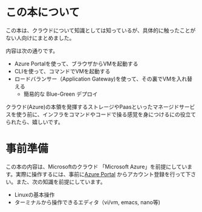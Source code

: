 # この本について

この本は、クラウドについて知識としては知っているが、具体的に触ったことがない人向けにまとめました。

内容は次の通りです。
- Azure Portalを使って、ブラウザからVMを起動する
- CLIを使って、コマンドでVMを起動する
- ロードバランサー（Application Gateway)を使って、その裏でVMを入れ替える
  - 簡易的な Blue-Green デプロイ

クラウド(Azure)の本領を発揮するストレージやPaasといったマネージドサービスを使う前に、インフラをコマンドやコードで操る感覚を身につけるにの役立てられたら、嬉しいです。

# 事前準備

この本の内容は、Microsoftのクラウド 「Microsoft Azure」を前提にしています。実際に操作するには、事前に[Azure Portal](https://portal.azure.com/) からアカウント登録を行って下さい。また、次の知識を前提にしています。

- Linuxの基本操作
- ターミナルから操作できるエディタ（vi/vm, emacs, nano等)


